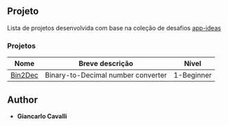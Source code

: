 ## Projeto

Lista de projetos desenvolvida com base na coleção de desafios [app-ideas](https://github.com/florinpop17/app-ideas)

### Projetos

| Nome                                                                              | Breve descrição                                            | Nível      |
| --------------------------------------------------------------------------------- | ---------------------------------------------------------- | ---------- |
| [Bin2Dec](./Bin2Dec)                                                              | Binary-to-Decimal number converter                         | 1-Beginner |

## Author

* **Giancarlo Cavalli**
